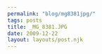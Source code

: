 ```yaml
---
permalink: "blog/mg8381jpg/"
tags: posts
title: _MG_8381.JPG
date: 2009-12-22
layout: layouts/post.njk
---
```


